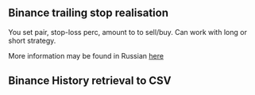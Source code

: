 ## Binance trailing stop realisation

You set pair, stop-loss perc, amount to to sell/buy.
Can work with long or short strategy.

More information may be found in Russian [here](https://bablofil.ru/trailing-stop-binance/)

## Binance History retrieval to CSV
